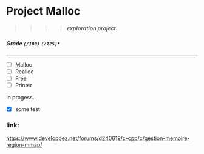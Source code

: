 # Project Malloc
>>>> ##### exploration project.

##### Grade ``(/100)`` ``(/125)*``
--------  -----------------------

- [ ] Malloc
- [ ] Realloc
- [ ] Free
- [ ] Printer

in progess..

- [X] some test

### link:

https://www.developpez.net/forums/d240619/c-cpp/c/gestion-memoire-region-mmap/
